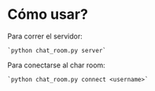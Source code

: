 # Cómo usar?

Para correr el servidor:

    `python chat_room.py server`

Para conectarse al char room:

    `python chat_room.py connect <username>`
